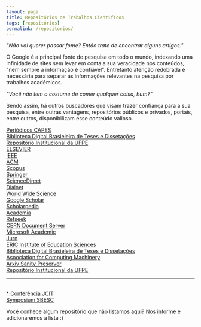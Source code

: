 ```yaml
---
layout: page
title: Repositórios de Trabalhos Cientifícos
tags: [repositórios]
permalink: /repositorios/
---
```


<p>
    <cite>"Não vai querer passar fome? Então trate de encontrar alguns artigos."</cite>
</p>

<amp-img width="600" height="400" layout="responsive" src="{{ site.url }}/assets/images/teddy-kelley-88356-unsplash.jpg"></amp-img>

<p>
    O Google é a principal fonte de pesquisa em todo o mundo, indexando uma infinidade de sites sem levar em conta a sua veracidade nos conteúdos, "nem sempre a informação é confiável". Entretanto atenção redobrada é necessária para separar as informações relevantes na pesquisa por trabalhos acadêmicos.
</p>

<p>
    <cite>"Você não tem o costume de comer qualquer coisa, hum?"</cite>
</p>

<p>
    Sendo assim, há outros buscadores que visam trazer confiança para a sua pesquisa, entre outras vantagens, repositórios públicos e privados, portais, entre outros, disponibilizam esse conteúdo valioso.
</p>

<p>
    <a title="Periódicos CAPES" href="http://www-periodicos-capes-gov-br.ez16.periodicos.capes.gov.br/index.php?option=com_phome" target="_blank">Periódicos CAPES</a>
    <br>
    <a title="Biblioteca Digital Brasieleira de Teses e Dissetações" href="http://bdtd.ibict.br/vufind/" target="_blank">Biblioteca Digital Brasieleira de Teses e Dissetações</a>
    <br>
    <a title="Repositório Institucional da UFPE" href="https://repositorio.ufpe.br/" target="_blank">Repositório Institucional da UFPE</a>
    <br>  
    <a title="ELSEVIER" href="https://www.elsevier.com/" target="_blank">ELSEVIER</a>
    <br>
    <a title="IEEE" href="http://ieeexplore.ieee.org/Xplore/home.jsp" target="_blank">IEEE</a>
    <br>
    <a title="ACM" href="https://dl.acm.org/" target="_blank">ACM</a>
    <br>
    <a title="Scopus" href="https://www.scopus.com/search/form.uri?display=basic" target="_blank">Scopus</a><br>
    <a title="Springer" href="https://link.springer.com/" target="_blank">Springer</a>
    <br>
    <a title="ScienceDirect" href="https://www.sciencedirect.com/" target="_blank">ScienceDirect</a><br>
    <a title="Dialnet" href="https://dialnet.unirioja.es/" target="_blank">Dialnet</a>
    <br>
    <a title="world wide science" href="https://worldwidescience.org/" target="_blank">World Wide Science</a><br>
    <a title="Google Scholar" href="https://scholar.google.com.br/" target="_blank">Google Scholar</a><br>
    <a title="Scholarpedia" href="http://www.scholarpedia.org/article/Main_Page" target="_blank">Scholarpedia</a><br>
    <a title="Academia" href="https://www.academia.edu/" target="_blank">Academia</a>
    <br>
    <a title="Refseek" href="https://www.refseek.com/" target="_blank">Refseek</a>
    <br>
    <a title="CERN Document Server" href="http://cds.cern.ch/" target="_blank">CERN Document Server</a><br>
    <a title="Microsoft Academic" href="https://academic.microsoft.com/" target="_blank">Microsoft Academic</a><br>
    <a title="Jurn" href="http://www.jurn.org/#gsc.tab=0" target="_blank">Jurn</a>
    <br>
    <a title="ERIC Institute of Education Sciences" href="https://eric.ed.gov/" target="_blank">ERIC Institute of Education Sciences</a>
    <br> 
    <a title="Biblioteca Digital Brasieleira de Teses e Dissetações" href="http://bdtd.ibict.br/vufind/" target="_blank">Biblioteca Digital Brasieleira de Teses e Dissetações</a><br> 
    <a title="Asoociation for Computing Machinery" href="https://www.acm.org/" target="_blank">Asoociation for Computing Machinery</a>
    <br>
    <a title="Arxiv Sanity Preserver" href="http://www.arxiv-sanity.com/" target="_blank">Arxiv Sanity Preserver</a>
    <br>
    <a title="Repositório Institucional da UFPE" href="https://repositorio.ufpe.br/" target="_blank">Repositório Institucional da UFPE</a>
    <br>
    <hr>
    <br>
    <a title="Conferência" href="http://www.globalcis.org/jcit/home/index.html" target="_blank">* Conferência JCIT</a>
    <br>
    <a title="Symposium SBESC" href="http://sbesc.lisha.ufsc.br/sbesc2018/Home" target="_blank">Symposium SBESC</a>
</p>

<p>
    Você conhece algum repositório que não listamos aqui? Nos informe e adicionaremos a lista :)
</p>
